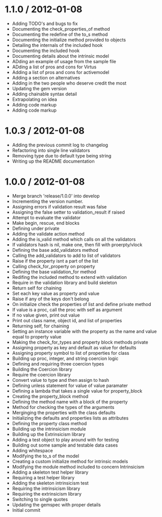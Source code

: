 1.1.0 / 2012-01-08
==================

  * Adding TODO's and bugs to fix
  * Documenting the check_properties_of method
  * Documenting the redefine of the to_s method
  * Documenting the initialize method provided to objects
  * Detailing the internals of the included hook
  * Documenting the included hook
  * Documenting details about the intrinsic model
  * ADding an example of usage from the sample file
  * ADding a list of pros and cons for Virtus
  * Adding a list of pros and cons for activemodel
  * Adding a section on alternatives
  * Adding in the two people who deserve credit the most
  * Updating the gem version
  * Adding chainable syntax detail
  * Extrapolating on idea
  * Adding code markup
  * Adding code markup


1.0.3 / 2012-01-08
==================

  * Adding the previous commit log to changelog
  * Refactoring into single line validators
  * Removing type due to default type being string
  * Writing up the README documentation


1.0.0 / 2012-01-08
==================

  * Merge branch 'release/1.0.0' into develop
  * Incrementing the version number.
  * Assigning errors if validation result was false
  * Assigning the false setter to validation_result if raised
  * Attempt to evaluate the validator
  * Make begin, rescue, end blocks
  * Defining under private
  * Adding the validate action method
  * Adding the is_valid method which calls on all the validators
  * If validators hash is nil, make one, then fill with proerpty/vlock
  * Defining the base add_validators method
  * Calling the add_validators to add to list of validators
  * Raise if the property isnt a part of the list
  * Calling check_for_property on property
  * Defining the base validation_for method
  * Redifing the included method to extend with validation
  * Require in the validation library and build skeleton
  * Return self for chaining
  * Set each key value as property and value
  * Raise if any of the keys don't belong
  * On initialize check the properties of list and define private method
  * If value is a proc, call the proc with self as argument
  * If no value given, print out value
  * Print out class name, object id, and list of properties
  * Returning self, for chaining
  * Setting an instance variable with the property as the name and value equal to property value
  * Making the check_for_types and property block methods private
  * Assigning property as key and default as value for defaults
  * Assigning property symbol to list of properties for class
  * Building up proc, integer, and string coercion logic
  * Defining and requiring three coercion types
  * Building the Coercion library
  * Require the coercion library
  * Convert value to type and then assign to hash
  * Defining unless statement for value of value paramater
  * Defining a lambda that takes a single value for property_block
  * Creating the property_block method
  * Defining the method name with a block of the property
  * Method for checking the types of the arguments
  * Merginging the properties with the class defaults
  * Initializing the defaults and properties lists as attributes
  * Defining the property class method
  * Building up the intrinsicism module
  * Building up the Extrinsicism library
  * Adding a test object to play around with for testing
  * Building out some sample and testable data cases
  * Adding whitespace
  * Modifying the to_s of the model
  * Creating a custom initialize method for intrinsic models
  * Modifying the module method included to concern Intrinsicism
  * Adding a skeleton test helper library
  * Requiring a test helper library
  * Adding the skeleton intrinsicism test
  * Requiring the intrinsicism library
  * Requiring the extrinsicism library
  * Switching to single quotes
  * Updating the gemspec with proper details
  * Initial commit
